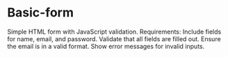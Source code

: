 # Basic-form
Simple HTML form with JavaScript validation. Requirements: Include fields for name, email, and password. Validate that all fields are filled out. Ensure the email is in a valid format. Show error messages for invalid inputs.
